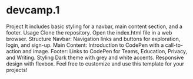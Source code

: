 # devcamp.1
Project
It includes basic styling for a navbar, main content section, and a footer.
Usage
Clone the repository.
Open the index.html file in a web browser.
Structure
Navbar: Navigation links and buttons for exploration, login, and sign-up.
Main Content: Introduction to CodePen with a call-to-action and image.
Footer: Links to CodePen for Teams, Education, Privacy, and Writing.
Styling
Dark theme with grey and white accents.
Responsive design with flexbox.
Feel free to customize and use this template for your projects!
